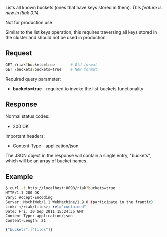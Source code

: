 Lists all known buckets (ones that have keys stored in them). *This feature is
new in Riak 0.14.*

<div class="note"><div class="title">Not for production use</div>
<p>Similar to the list keys operation, this requires traversing all keys stored
in the cluster and should not be used in production.</p>
</div>

## Request

```bash
GET /riak?buckets=true       # Old format
GET /buckets?buckets=true    # New format
```

Required query parameter:

* **buckets=true** - required to invoke the list-buckets functionality

## Response

Normal status codes:
* 200 OK

Important headers:
* Content-Type - application/json

The JSON object in the response will contain a single entry, "buckets", which
will be an array of bucket names.

## Example

```bash
$ curl -i http://localhost:8098/riak?buckets=true
HTTP/1.1 200 OK
Vary: Accept-Encoding
Server: MochiWeb/1.1 WebMachine/1.9.0 (participate in the frantic)
Link: </riak/files>; rel="contained"
Date: Fri, 30 Sep 2011 15:24:35 GMT
Content-Type: application/json
Content-Length: 21

{"buckets":["files"]}
```
